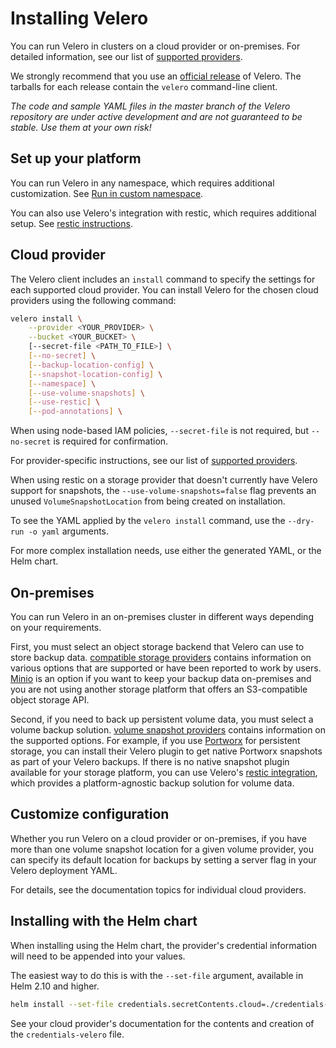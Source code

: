 # Installing Velero

You can run Velero in clusters on a cloud provider or on-premises. For detailed information, see our list of [supported providers][0].

We strongly recommend that you use an [official release][1] of Velero. The tarballs for each release contain the
`velero` command-line client.

_The code and sample YAML files in the master branch of the Velero repository are under active development and are not guaranteed to be stable. Use them at your own risk!_

## Set up your platform

You can run Velero in any namespace, which requires additional customization. See [Run in custom namespace][3].

You can also use Velero's integration with restic, which requires additional setup. See [restic instructions][4].

## Cloud provider

The Velero client includes an `install` command to specify the settings for each supported cloud provider. You can install Velero for the chosen cloud providers using the following command:

```bash
velero install \
    --provider <YOUR_PROVIDER> \
    --bucket <YOUR_BUCKET> \
    [--secret-file <PATH_TO_FILE>] \
    [--no-secret] \
    [--backup-location-config] \
    [--snapshot-location-config] \
    [--namespace] \
    [--use-volume-snapshots] \
    [--use-restic] \
    [--pod-annotations] \
```

When using node-based IAM policies, `--secret-file` is not required, but `--no-secret` is required for confirmation.

For provider-specific instructions, see our list of [supported providers][0].

When using restic on a storage provider that doesn't currently have Velero support for snapshots, the `--use-volume-snapshots=false` flag prevents an unused `VolumeSnapshotLocation` from being created on installation.

To see the YAML applied by the `velero install` command, use the `--dry-run -o yaml` arguments.

For more complex installation needs, use either the generated YAML, or the Helm chart.

## On-premises

You can run Velero in an on-premises cluster in different ways depending on your requirements.

First, you must select an object storage backend that Velero can use to store backup data. [compatible storage providers][0] contains information on various
options that are supported or have been reported to work by users. [Minio][5] is an option if you want to keep your backup data on-premises and you are
not using another storage platform that offers an S3-compatible object storage API.

Second, if you need to back up persistent volume data, you must select a volume backup solution. [volume snapshot providers][0] contains information on the supported options. For example, if you use [Portworx][6] for persistent storage, you can install their Velero plugin to get native Portworx snapshots as part of your Velero backups. If there is no native snapshot plugin available for your storage platform, you can use Velero's [restic integration][4], which provides a
platform-agnostic backup solution for volume data.

## Customize configuration

Whether you run Velero on a cloud provider or on-premises, if you have more than one volume snapshot location for a given volume provider, you can specify its default location for backups by setting a server flag in your Velero deployment YAML.

For details, see the documentation topics for individual cloud providers.

## Installing with the Helm chart

When installing using the Helm chart, the provider's credential information will need to be appended into your values.

The easiest way to do this is with the `--set-file` argument, available in Helm 2.10 and higher.

```bash
helm install --set-file credentials.secretContents.cloud=./credentials-velero stable/velero
```

See your cloud provider's documentation for the contents and creation of the `credentials-velero` file.

[0]: supported-providers.md
[1]: https://github.com/vmware-tanzu/velero/releases
[3]: namespace.md
[4]: restic.md
[5]: contributions/minio.md
[6]: https://portworx.com
